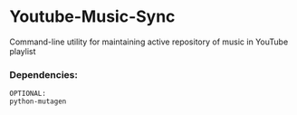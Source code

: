 # Youtube-Music-Sync
Command-line utility for maintaining active repository of music in YouTube playlist

### Dependencies:
```
OPTIONAL:
python-mutagen
```

